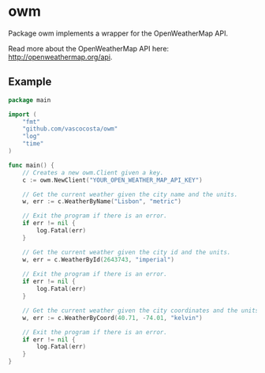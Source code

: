 # owm

Package owm implements a wrapper for the OpenWeatherMap API.

Read more about the OpenWeatherMap API here: http://openweathermap.org/api.

## Example

```go
package main

import (
	"fmt"
	"github.com/vascocosta/owm"
	"log"
	"time"
)

func main() {
	// Creates a new owm.Client given a key.
	c := owm.NewClient("YOUR_OPEN_WEATHER_MAP_API_KEY")

	// Get the current weather given the city name and the units.
	w, err := c.WeatherByName("Lisbon", "metric")

	// Exit the program if there is an error.
	if err != nil {
		log.Fatal(err)
	}

	// Get the current weather given the city id and the units.
	w, err = c.WeatherById(2643743, "imperial")
	
	// Exit the program if there is an error.
	if err != nil {
		log.Fatal(err)
	}

	// Get the current weather given the city coordinates and the units.
	w, err := c.WeatherByCoord(40.71, -74.01, "kelvin")

	// Exit the program if there is an error.
	if err != nil {
		log.Fatal(err)
	}
}
```
